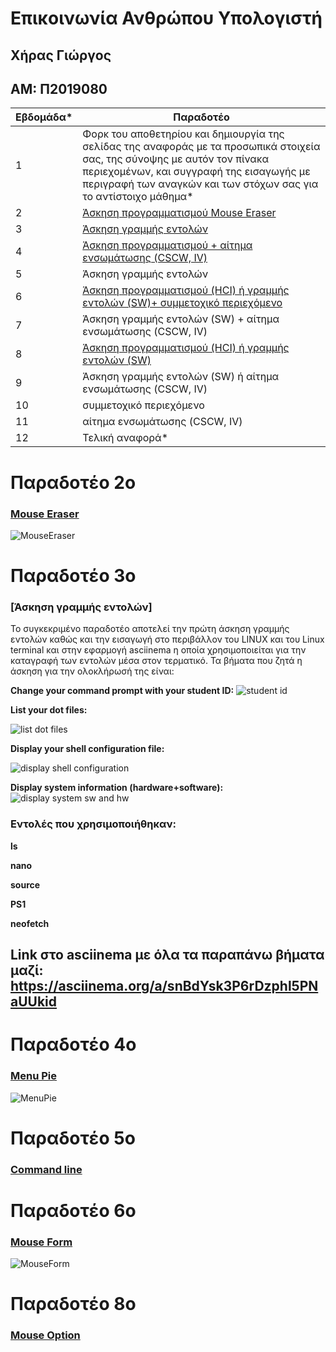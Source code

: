 # Επικοινωνία Ανθρώπου Υπολογιστή
## Χήρας Γιώργος
## ΑΜ: Π2019080
| Εβδομάδα* | Παραδοτέο |
| --- | --- |
| 1 | Φορκ του αποθετηρίου και δημιουργία της σελίδας της αναφοράς με τα προσωπικά στοιχεία σας, της σύνοψης με αυτόν τον πίνακα περιεχομένων, και συγγραφή της εισαγωγής με περιγραφή των αναγκών και των στόχων σας για το αντίστοιχο μάθημα* |
| 2 | [Άσκηση προγραμματισμού Mouse Eraser](#Mouse-Eraser)|
| 3 | [Άσκηση γραμμής εντολών](#Άσκηση-γραμμής-εντολών) |
| 4 | [Άσκηση προγραμματισμού + αίτημα ενσωμάτωσης (CSCW, IV)](#Menu-Pie) |
| 5 | Άσκηση γραμμής εντολών |
| 6 | [Άσκηση προγραμματισμού (HCI) ή γραμμής εντολών (SW)+ συμμετοχικό περιεχόμενο](#Mouse-Form) |
| 7 | Άσκηση γραμμής εντολών (SW) + αίτημα ενσωμάτωσης (CSCW, IV) |
| 8 | [Άσκηση προγραμματισμού (HCI) ή γραμμής εντολών (SW)](#Mouse-Option) |
| 9 | Άσκηση γραμμής εντολών (SW) ή αίτημα ενσωμάτωσης (CSCW, IV) |
| 10 | συμμετοχικό περιεχόμενο |
| 11 | αίτημα ενσωμάτωσης (CSCW, IV) |
| 12 | Τελική αναφορά* |

# Παραδοτέο 2ο
### [Mouse Eraser](https://github.com/GiorgosChiras/site/blob/master/_remix/mouse-eraser.md)
![MouseEraser](https://user-images.githubusercontent.com/72515787/100358989-9b15df80-2fff-11eb-88be-03eccd8cf246.gif)

# Παραδοτέο 3ο
### [Άσκηση γραμμής εντολών]
  Το συγκεκριμένο παραδοτέο αποτελεί την πρώτη άσκηση γραμμής εντολών καθώς και την εισαγωγή στο περιβάλλον του LINUX και του Linux terminal και στην εφαρμογή asciinema η οποία χρησιμοποιείται για την καταγραφή των εντολών μέσα στον τερματικό. Τα βήματα που ζητά η άσκηση για την ολοκλήρωσή της είναι:
  
**Change your command prompt with your student ID:**
![student id](https://user-images.githubusercontent.com/72515787/100363701-cb607c80-3005-11eb-8b99-3cd0c05986a4.gif)

**List your dot files:**

![list dot files](https://user-images.githubusercontent.com/72515787/100363780-e206d380-3005-11eb-91e8-f3cad8779b9c.gif)

**Display your shell configuration file:**

![display shell configuration](https://user-images.githubusercontent.com/72515787/100363809-eb903b80-3005-11eb-85fa-2491c5ccca78.gif)

**Display system information (hardware+software):**
![display system sw and hw](https://user-images.githubusercontent.com/72515787/100363826-f2b74980-3005-11eb-98f1-fc638b128915.gif)

### Εντολές που χρησιμοποιήθηκαν:

**ls**

**nano**

**source**

**PS1**

**neofetch**


## Link στο asciinema με όλα τα παραπάνω βήματα μαζί: https://asciinema.org/a/snBdYsk3P6rDzphl5PNaUUkid

# Παραδοτέο 4ο
### [Menu Pie](https://github.com/GiorgosChiras/site/blob/master/_remix/menu-pie.md)
![MenuPie](https://user-images.githubusercontent.com/72515787/100359178-e03a1180-2fff-11eb-87c3-38b0723a1064.gif)

# Παραδοτέο 5ο
### [Command line](https://asciinema.org/a/QrBPNjDfZPIzam9veDe81S9iJ)

# Παραδοτέο 6ο
### [Mouse Form](https://github.com/GiorgosChiras/site/blob/master/_remix/mouse-form.md)
![MouseForm](https://user-images.githubusercontent.com/72515787/100359304-06f84800-3000-11eb-86be-484b20bf01aa.gif)

# Παραδοτέο 8ο
### [Mouse Option](https://github.com/GiorgosChiras/site/blob/master/_remix/mouse-option.md)
